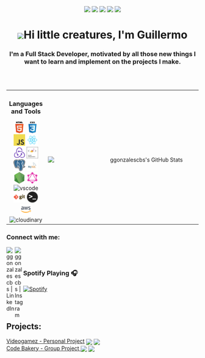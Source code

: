 <p align="center">
  <a href="#" ><img src="https://media.giphy.com/media/3oEduKxFBnlec6DBMA/giphy.gif" width="150" /></a>
  <a href="#" ><img src="https://media.giphy.com/media/3oEduKxFBnlec6DBMA/giphy.gif" width="150" /></a>
  <a href="#" ><img src="https://media.giphy.com/media/3oEduKxFBnlec6DBMA/giphy.gif" width="150" /></a>
  <a href="#" ><img src="https://media.giphy.com/media/3oEduKxFBnlec6DBMA/giphy.gif" width="150" /></a>
  <a href="#" ><img src="https://media.giphy.com/media/3oEduKxFBnlec6DBMA/giphy.gif" width="150" /></a>
</p>
<p float="center">
  <h1 align="center"><img align="center" src="https://media.giphy.com/media/lcjDOcw21MzGGZImiR/giphy.gif" width="60"/>Hi little creatures, I'm Guillermo
</h1>
</p>
<h3 align="center">I'm a Full Stack Developer, motivated by all those new things I want to learn and implement on the projects I make.</h3>
<br>
<br>
<table width="100%" align="center" heigth:"fit-content" cellspacing="0" cellpadding="0" style:"border:none">
  <tr>
  <td width="50%" align="center">
<h3>Languages and Tools</h3>
<img src="https://raw.githubusercontent.com/github/explore/80688e429a7d4ef2fca1e82350fe8e3517d3494d/topics/html/html.png" alt="html" height="30"/>
<img src="https://raw.githubusercontent.com/github/explore/80688e429a7d4ef2fca1e82350fe8e3517d3494d/topics/css/css.png" alt="css" height="30"/>
<img src="https://raw.githubusercontent.com/github/explore/80688e429a7d4ef2fca1e82350fe8e3517d3494d/topics/javascript/javascript.png" alt="javascript" height="30"/>
<img src="https://raw.githubusercontent.com/github/explore/80688e429a7d4ef2fca1e82350fe8e3517d3494d/topics/react/react.png" alt="react" height="30">
<img src="https://raw.githubusercontent.com/github/explore/80688e429a7d4ef2fca1e82350fe8e3517d3494d/topics/redux/redux.png" alt="redux" height="30"/>
<img src="https://raw.githubusercontent.com/github/explore/80688e429a7d4ef2fca1e82350fe8e3517d3494d/topics/styled-components/styled-components.png" alt="styled-components" height="30"/><br>
<img src="https://raw.githubusercontent.com/github/explore/80688e429a7d4ef2fca1e82350fe8e3517d3494d/topics/postgresql/postgresql.png" alt="postgres" height="30"/>
<img src="https://raw.githubusercontent.com/github/explore/80688e429a7d4ef2fca1e82350fe8e3517d3494d/topics/mysql/mysql.png" alt="mysql" height="30"/>
<img src="https://raw.githubusercontent.com/github/explore/80688e429a7d4ef2fca1e82350fe8e3517d3494d/topics/nodejs/nodejs.png" alt="nodejs" height="30"/>
<img src="https://raw.githubusercontent.com/github/explore/80688e429a7d4ef2fca1e82350fe8e3517d3494d/topics/graphql/graphql.png" alt="graphql" height="30"/><br>
<img src="https://upload.wikimedia.org/wikipedia/commons/thumb/9/9a/Visual_Studio_Code_1.35_icon.svg/1024px-Visual_Studio_Code_1.35_icon.svg.png" alt="vscode" height="30"/>
<img src="https://raw.githubusercontent.com/github/explore/80688e429a7d4ef2fca1e82350fe8e3517d3494d/topics/git/git.png" alt="git" height="30"/>
<img src="https://raw.githubusercontent.com/github/explore/80688e429a7d4ef2fca1e82350fe8e3517d3494d/topics/terminal/terminal.png" alt="terminal" height="30"/>
<img src="https://raw.githubusercontent.com/github/explore/80688e429a7d4ef2fca1e82350fe8e3517d3494d/topics/aws/aws.png" alt="aws" height="30"/>
<img src="https://seeklogo.com/images/C/cloudinary-logo-91D46BA298-seeklogo.com.png" alt="cloudinary" height="30"/>
  </td>
  <td width="50% float="center" align="center">
<p align="center">
  <img align="left"  alt="ggonzalescbs's GitHub Stats" src="https://github-readme-stats-gilt-eta.vercel.app/api?username=ggonzalescbs&show_icons=true&count_private=true&bg_color=181A1B&icon_color=d7e0dc&title_color=d7e0dc&text_color=d7e0dc&hide_border=true" width="500px"/>
  </p>
 </td>
</table>

### Connect with me:

[<img align="left" alt="ggonzalescbs | LinkedIn" width="22px" src="https://image.flaticon.com/icons/png/512/174/174857.png" />][linkedin]

[<img align="left" alt="ggonzalescbs | Instagram" width="22px" src="https://149440826.v2.pressablecdn.com/wp-content/uploads/2020/03/instagram-png-instagram-png-logo-1455.png" />][instagram]
<br>
<br>
### Spotify Playing 🎧
[![Spotify](https://spotifyplay-phi.vercel.app//api/spotify)](https://open.spotify.com/user/o4fz4r19mps2yhrlte7bu0tmr)
                                       
<br>
<br>
<h2>Projects:</h2>
<a href="https://www.videogamez.xyz" >Videogamez - Personal Project</a>
<a href="#" ><img align="center" src="https://res.cloudinary.com/dcen68vrk/image/upload/v1616992169/GitHub%20Profile/line_geelnc.svg" width="30" /></a>
<a href="https://videogamez.xyz" ><img align="center" src="https://res.cloudinary.com/ggonzalescbs/image/upload/v1619725474/videogamez/videogamez_eakokg.png" width="500" /></a>
<br>
<a href="https://www.videogamez.xyz" > Code Bakery  -  Group Project </a>
<a href="#" ><img align="center" src="https://res.cloudinary.com/dcen68vrk/image/upload/v1616992169/GitHub%20Profile/line_geelnc.svg" width="30" /></a>
<a href="https://codebakery.store" ><img align="center" src="https://res.cloudinary.com/ggonzalescbs/image/upload/v1620515531/videogamez/cbakery_swbkdp.png" width="500" /></a>

[linkedin]: https://www.linkedin.com/in/guillermo-gonzales-26b7761b5/

[instagram]: https://www.instagram.com/6uillermooog/

<br>


